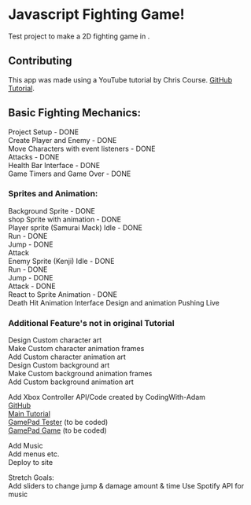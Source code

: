 # Javascript Fighting Game!

Test project to make a 2D fighting game in .

## Contributing

This app was made using a YouTube tutorial by Chris Course. [GitHub](https://github.com/chriscourses)     
[Tutorial](https://www.youtube.com/watch?v=vyqbNFMDRGQ&ab_channel=ChrisCourses).



## Basic Fighting Mechanics:   
Project Setup - DONE   
Create Player and Enemy - DONE   
Move Characters with event listeners - DONE    
Attacks - DONE    
Health Bar Interface - DONE    
Game Timers and Game Over - DONE  

### Sprites and Animation:
Background Sprite - DONE    
shop Sprite with animation - DONE     
Player sprite (Samurai Mack)
    Idle - DONE    
    Run - DONE          
    Jump - DONE          
    Attack    
Enemy Sprite (Kenji)
    Idle - DONE    
    Run - DONE           
    Jump - DONE           
    Attack - DONE    
React to Sprite Animation - DONE    
Death Hit Animation
Interface Design and animation
Pushing Live


### Additional Feature's not in original Tutorial
Design Custom character art       
Make Custom character animation frames      
Add Custom character animation art      
Design Custom background art       
Make Custom background animation frames     
Add Custom background animation art     


Add Xbox Controller API/Code created by CodingWith-Adam     
    [GitHub](https://github.com/CodingWith-Adam/gamepad-api-simple-game)   
    [Main Tutorial](https://www.youtube.com/watch?v=GOjMP6WY8CU&ab_channel=CodingWithAdam)    
    [GamePad Tester](www.google.com) (to be coded)   
    [GamePad Game](www.google.com) (to be coded) 


Add Music    
Add menus etc.    
Deploy to site    

Stretch Goals:   
Add sliders to change jump & damage amount & time
Use Spotify API for music
